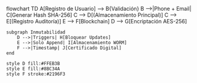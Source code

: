 flowchart TD
    A[Registro de Usuario] --> B{Validación}
    B -->|Phone + Email| C[Generar Hash SHA-256]
    C --> D[(Almacenamiento Principal)]
    C --> E[(Registro Auditoría)]
    E --> F[Blockchain]
    D --> G[Encriptación AES-256]
    
    subgraph Inmutabilidad
        D -->|Triggers| H[Bloquear Updates]
        E -->|Solo Append| I[Almacenamiento WORM]
        F -->|Timestamp| J[Certificado Digital]
    end
    
    style D fill:#FFEB3B
    style E fill:#8BC34A
    style F stroke:#2196F3
